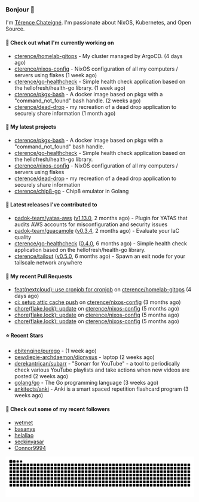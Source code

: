### Bonjour 👋

I'm [Térence Chateigné](https://www.terence.cloud). I'm passionate about NixOS, Kubernetes, and Open Source.

#### 👷 Check out what I'm currently working on

- [cterence/homelab-gitops](https://github.com/cterence/homelab-gitops) - My cluster managed by ArgoCD. (4 days ago)
- [cterence/nixos-config](https://github.com/cterence/nixos-config) - NixOS configuration of all my computers / servers using flakes (1 week ago)
- [cterence/go-healthcheck](https://github.com/cterence/go-healthcheck) - Simple health check application based on the hellofresh/health-go library. (1 week ago)
- [cterence/pkgx-bash](https://github.com/cterence/pkgx-bash) - A docker image based on pkgx with a &#34;command_not_found&#34; bash handle. (2 weeks ago)
- [cterence/dead-drop](https://github.com/cterence/dead-drop) - my recreation of a dead drop application to securely share information (1 month ago)

#### 🌱 My latest projects

- [cterence/pkgx-bash](https://github.com/cterence/pkgx-bash) - A docker image based on pkgx with a &#34;command_not_found&#34; bash handle.
- [cterence/go-healthcheck](https://github.com/cterence/go-healthcheck) - Simple health check application based on the hellofresh/health-go library.
- [cterence/nixos-config](https://github.com/cterence/nixos-config) - NixOS configuration of all my computers / servers using flakes
- [cterence/dead-drop](https://github.com/cterence/dead-drop) - my recreation of a dead drop application to securely share information
- [cterence/chip8-go](https://github.com/cterence/chip8-go) - Chip8 emulator in Golang

#### 🔭 Latest releases I've contributed to

- [padok-team/yatas-aws](https://github.com/padok-team/yatas-aws) ([v1.13.0](https://github.com/padok-team/yatas-aws/releases/tag/v1.13.0), 2 months ago) - Plugin for YATAS that audits AWS accounts for misconfiguration and security issues
- [padok-team/guacamole](https://github.com/padok-team/guacamole) ([v0.3.4](https://github.com/padok-team/guacamole/releases/tag/v0.3.4), 2 months ago) - Evaluate your IaC quality
- [cterence/go-healthcheck](https://github.com/cterence/go-healthcheck) ([0.4.0](https://github.com/cterence/go-healthcheck/releases/tag/0.4.0), 6 months ago) - Simple health check application based on the hellofresh/health-go library.
- [cterence/tailout](https://github.com/cterence/tailout) ([v0.5.0](https://github.com/cterence/tailout/releases/tag/v0.5.0), 6 months ago) - Spawn an exit node for your tailscale network anywhere

#### 🔨 My recent Pull Requests

- [feat(nextcloud): use cronjob for cronjob](https://github.com/cterence/homelab-gitops/pull/501) on [cterence/homelab-gitops](https://github.com/cterence/homelab-gitops) (4 days ago)
- [ci: setup attic cache push](https://github.com/cterence/nixos-config/pull/222) on [cterence/nixos-config](https://github.com/cterence/nixos-config) (3 months ago)
- [chore(flake.lock): update](https://github.com/cterence/nixos-config/pull/144) on [cterence/nixos-config](https://github.com/cterence/nixos-config) (5 months ago)
- [chore(flake.lock): update](https://github.com/cterence/nixos-config/pull/143) on [cterence/nixos-config](https://github.com/cterence/nixos-config) (5 months ago)
- [chore(flake.lock): update](https://github.com/cterence/nixos-config/pull/142) on [cterence/nixos-config](https://github.com/cterence/nixos-config) (5 months ago)

#### ⭐ Recent Stars

- [ebitengine/purego](https://github.com/ebitengine/purego) -  (1 week ago)
- [pewdiepie-archdaemon/dionysus](https://github.com/pewdiepie-archdaemon/dionysus) - laptop  (2 weeks ago)
- [derekantrican/subarr](https://github.com/derekantrican/subarr) - &#34;Sonarr for YouTube&#34; - a tool to periodically check various YouTube playlists and take actions when new videos are posted (2 weeks ago)
- [golang/go](https://github.com/golang/go) - The Go programming language (3 weeks ago)
- [ankitects/anki](https://github.com/ankitects/anki) - Anki is a smart spaced repetition flashcard program (3 weeks ago)

#### 👯 Check out some of my recent followers

- [wetmet](https://github.com/wetmet)
- [basanys](https://github.com/basanys)
- [helallao](https://github.com/helallao)
- [seckinyasar](https://github.com/seckinyasar)
- [Connor9994](https://github.com/Connor9994)

<p align='center'>
<picture>
<img src="https://raw.githubusercontent.com/cterence/cterence/snake/github-contribution-grid-snake.svg" />
</picture>
</p>
